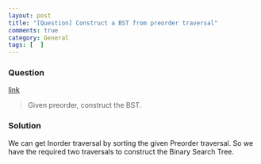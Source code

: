 ```yaml
---
layout: post
title: "[Question] Construct a BST from preorder traversal"
comments: true
category: General
tags: [  ]
---
```


### Question 

[link](http://www.geeksforgeeks.org/g-fact-17/)

> Given preorder, construct the BST. 

### Solution

We can get Inorder traversal by sorting the given Preorder traversal. So we have the required two traversals to construct the Binary Search Tree.

